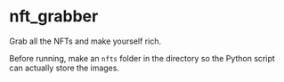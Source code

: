 # nft_grabber

Grab all the NFTs and make yourself rich.

Before running, make an `nfts` folder in the directory so the Python script can actually store the images.
